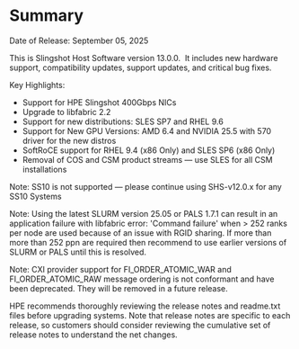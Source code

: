 
# Summary

Date of Release: September 05, 2025

This is Slingshot Host Software version 13.0.0.  It includes new hardware support, compatibility updates, support updates, and critical bug fixes.

Key Highlights:
 * Support for HPE Slingshot 400Gbps NICs
 * Upgrade to libfabric 2.2
 * Support for new distributions: SLES SP7 and RHEL 9.6
 * Support for New GPU Versions: AMD 6.4 and NVIDIA 25.5 with 570 driver for the new distros
 * SoftRoCE support for RHEL 9.4 (x86 Only) and SLES SP6 (x86 Only)
 * Removal of COS and CSM product streams — use SLES for all CSM installations

Note: SS10 is not supported — please continue using SHS-v12.0.x for any SS10 Systems

Note: Using the latest SLURM version 25.05 or PALS 1.7.1 can result in an application failure with libfabric error: 'Command failure' when > 252 ranks per node are used because of an issue with RGID sharing. If more than more than 252 ppn are required then recommend to use earlier versions of SLURM or PALS until this is resolved.

Note: CXI provider support for FI_ORDER_ATOMIC_WAR and FI_ORDER_ATOMIC_RAW message ordering is not conformant and have been deprecated. They will be removed in a future release.

HPE recommends thoroughly reviewing the release notes and readme.txt files before upgrading systems. Note that release notes are specific to each release, so customers should consider reviewing the cumulative set of release notes to understand the net changes.